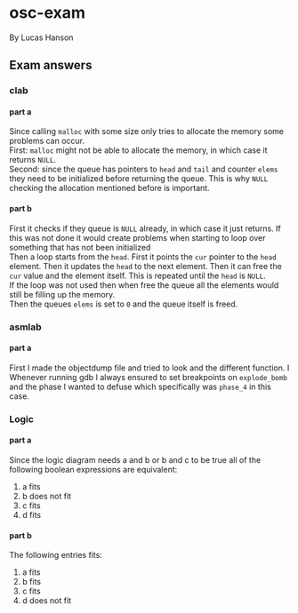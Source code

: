 # osc-exam

By Lucas Hanson

## Exam answers

### clab

#### part a

Since calling `malloc` with some size only tries to allocate the memory some problems can occur.\
First: `malloc` might not be able to allocate the memory, in which case it returns `NULL`.\
Second: since the queue has pointers to `head` and `tail` and counter `elems` they need to be initialized before returning the queue. This is why `NULL` checking the allocation mentioned before is important.

#### part b

First it checks if they queue is `NULL` already, in which case it just returns.
If this was not done it would create problems when starting to loop over something that has not been initialized\
Then a loop starts from the `head`.
First it points the `cur` pointer to the `head` element.
Then it updates the `head` to the next element.
Then it can free the `cur` value and the element itself.
This is repeated until the `head` is `NULL`.\
If the loop was not used then when free the queue all the elements would still be filling up the memory.\
Then the queues `elems` is set to `0` and the queue itself is freed.

### asmlab

#### part a

First I made the objectdump file and tried to look and the different function.
I 
Whenever running gdb I always ensured to set breakpoints on `explode_bomb` and the phase I wanted to defuse which specifically was `phase_4` in this case.

### Logic

#### part a

Since the logic diagram needs a and b or b and c to be true all of the following boolean expressions are equivalent:

1. a fits
2. b does not fit
3. c fits
4. d fits

#### part b

The following entries fits:

1. a fits
2. b fits
3. c fits
4. d does not fit
